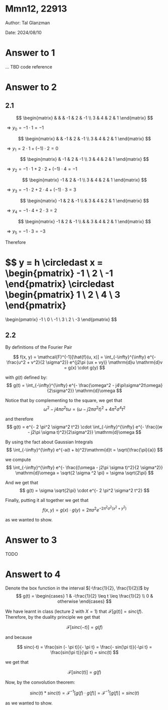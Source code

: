 # Mmn12, 22913

Author: Tal Glanzman

Date: 2024/08/10

# Answer to 1

... TBD code reference

# Answer to 2

## 2.1

$$
\begin{matrix}
& & & -1 & 2 & -1 \\
3 & 4 & 2 & 1
\end{matrix}
$$

$\Rightarrow y_0 = -1 \cdot 1 = -1$

$$
\begin{matrix}
& & -1 & 2 & -1 \\
3 & 4 & 2 & 1
\end{matrix}
$$

$\Rightarrow y_1 = 2 \cdot 1 + (-1) \cdot 2 = 0$

$$
\begin{matrix}
& -1 & 2 & -1 \\
3 & 4 & 2 & 1
\end{matrix}
$$

$\Rightarrow y_2 = -1 \cdot 1 + 2 \cdot 2 + (-1) \cdot 4 = -1$

$$
\begin{matrix}
-1 & 2 & -1 \\
3 & 4 & 2 & 1
\end{matrix}
$$

$\Rightarrow y_3 = -1 \cdot 2 + 2 \cdot 4 + (-1) \cdot 3 = 3$

$$
\begin{matrix}
-1 & 2 & -1 \\
& 3 & 4 & 2 & 1
\end{matrix}
$$

$\Rightarrow y_4 = -1 \cdot 4 + 2 \cdot 3 = 2$

$$
\begin{matrix}
-1 & 2 & -1 \\
& & 3 & 4 & 2 & 1
\end{matrix}
$$

$\Rightarrow y_5 = -1 \cdot 3 = -3$

Therefore

$$
y = h \circledast x =
\begin{pmatrix} -1 \\ 2 \\ -1 \end{pmatrix}
\circledast
\begin{pmatrix} 1 \\ 2 \\ 4 \\ 3 \end{pmatrix}
=
\begin{pmatrix}
-1 \\ 0 \\ -1 \\ 3 \\ 2 \\ -3
\end{pmatrix}
$$

## 2.2

By definitions of the Fourier Pair

$$
f(x, y)
= \mathcal{F}^{-1}[\hat{f}(u, x)]
= \int_{-\infty}^{\infty} e^{- \frac{u^2 + v^2}{2 \sigma^2}} e^{j2\pi (ux + vy)} \mathrm{d}u \mathrm{d}v
= g(x) \cdot g(y)
$$

with $g(t)$ defined by:
$$
    g(t) = \int_{-\infty}^{\infty} e^{- \frac{\omega^2 - j4\pi\sigma^2t\omega}{2\sigma^2}} \mathrm{d}\omega
$$

Notice that by complementing to the square, we get that
$$
\omega^2 - j4\pi\sigma^2t\omega = (\omega - j2\pi\sigma^2 t)^2 + 4\pi^2\sigma^4 t^2
$$

and therefore
$$
g(t) 
= e^{- 2 \pi^2 \sigma^2 t^2} \cdot \int_{-\infty}^{\infty} e^{- \frac{(w - j2\pi \sigma t)^2}{2\sigma^2}} \mathrm{d}\omega
$$

By using the fact about Gaussian Integrals
$$
\int_{-\infty}^{\infty} e^{-a(t + b)^2}\mathrm{d}t = \sqrt{\frac{\pi}{a}}
$$

we compute
$$
\int_{-\infty}^{\infty} e^{- \frac{(\omega - j2\pi \sigma t)^2}{2 \sigma^2}} \mathrm{d}\omega = \sqrt{2 \sigma ^2 \pi} = \sigma \sqrt{2\pi}
$$

And we get that
$$
g(t) = \sigma \sqrt{2\pi} \cdot e^{- 2 \pi^2 \sigma^2 t^2}
$$

Finally, putting it all together we get that
$$
f(x, y) = g(x) \cdot g(y) = 2\pi \sigma^2 e^{- 2 \pi^2 \sigma^2 (x^2 + y^2)}
$$

as we wanted to show.

# Answer to 3

TODO

# Answert to 4

Denote the box function in the interval $[-\frac{1}{2}, \frac{1}{2}]$ by
$$
g(t) = \begin{cases}
1 &  -\frac{1}{2} \leq t \leq \frac{1}{2} \\
0 & otherwise
\end{cases}
$$

We have learnt in class (lecture 2 with $X = 1$) that $\mathcal{F}[g(t)] = sinc(f)$. Therefore, by the duality principle we get that

$$
\mathcal{F}[sinc(-t)] = g(f)
$$

and because

$$
sinc(-t) = \frac{sin (- \pi t)}{- \pi t} = \frac{- sin(\pi t)}{-\pi t} = \frac{sin(\pi t)}{\pi t} = sinc(t)
$$

we get that

$$
\mathcal{F}[sinc(t)] = g(f)
$$

Now, by the convolution theorem:

$$
sinc(t) \ast sinc(t) = \mathcal{F}^{-1}[g(f) \cdot g(f)] =\mathcal{F}^{-1}[g(f)] = sinc(t)
$$

as we wanted to show.
